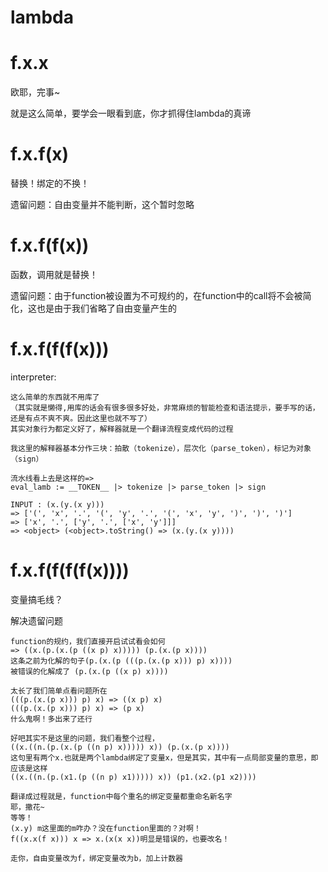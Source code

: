 # lambda

# f.x.x
欧耶，完事~

就是这么简单，要学会一眼看到底，你才抓得住lambda的真谛

# f.x.f(x)
替换！绑定的不换！

遗留问题：自由变量并不能判断，这个暂时忽略

# f.x.f(f(x))
函数，调用就是替换！

遗留问题：由于function被设置为不可规约的，在function中的call将不会被简化，这也是由于我们省略了自由变量产生的

# f.x.f(f(f(x)))
interpreter:

    这么简单的东西就不用库了
    （其实就是懒得,用库的话会有很多很多好处，非常麻烦的智能检查和语法提示，要手写的话，还是有点不爽不爽。因此这里也就不写了）
    其实对象行为都定义好了，解释器就是一个翻译流程变成代码的过程

    我这里的解释器基本分作三块：拍散（tokenize），层次化（parse_token），标记为对象（sign）

    流水线看上去是这样的=>
    eval_lamb := __TOKEN__ |> tokenize |> parse_token |> sign

    INPUT : (x.(y.(x y)))
    => ['(', 'x', '.', '(', 'y', '.', '(', 'x', 'y', ')', ')', ')']
    => ['x', '.', ['y', '.', ['x', 'y']]]
    => <object> (<object>.toString() => (x.(y.(x y))))

# f.x.f(f(f(f(x))))
变量搞毛线？

解决遗留问题

    function的规约，我们直接开启试试看会如何
    => ((x.(p.(x.(p ((x p) x))))) (p.(x.(p x))))
    这条之前为化解的句子(p.(x.(p (((p.(x.(p x))) p) x))))
    被错误的化解成了 (p.(x.(p ((x p) x))))

    太长了我们简单点看问题所在
    (((p.(x.(p x))) p) x) => ((x p) x)
    (((p.(x.(p x))) p) x) => (p x)
    什么鬼啊！多出来了还行

    好吧其实不是这里的问题，我们看整个过程，
    ((x.((n.(p.(x.(p ((n p) x))))) x)) (p.(x.(p x))))
    这句里有两个x.也就是两个lambda绑定了变量x，但是其实，其中有一点局部变量的意思，即应该是这样
    ((x.((n.(p.(x1.(p ((n p) x1))))) x)) (p1.(x2.(p1 x2))))

    翻译成过程就是，function中每个重名的绑定变量都重命名新名字
    耶，撒花~
    等等！
    (x.y) m这里面的m咋办？没在function里面的？对啊！
    f((x.x(f x))) x => x.(x(x x))明显是错误的，也要改名！

    走你，自由变量改为f，绑定变量改为b，加上计数器
